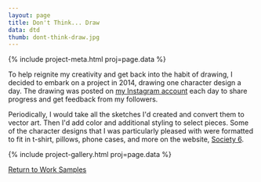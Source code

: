```yaml
---
layout: page
title: Don't Think... Draw
data: dtd
thumb: dont-think-draw.jpg
---
```


{% include project-meta.html proj=page.data %}

To help reignite my creativity and get back into the habit of drawing, I decided to embark on a project in 2014, drawing one character design a day. The drawing was posted on [my Instagram account](https://instagram.com/ursooperduper) each day to share progress and get feedback from my followers.

Periodically, I would take all the sketches I'd created and convert them to vector art. Then I'd add color and additional styling to select pieces. Some of the character designs that I was particularly pleased with were formatted to fit in t-shirt, pillows, phone cases, and more on the website, [Society 6](https://society6.com/ursooperduper).

{% include project-gallery.html proj=page.data %}

[Return to Work Samples](/projects)
